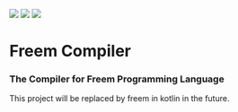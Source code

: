 <a href="https://github.com/freemlang"><img src="https://img.shields.io/badge/Freem-official-yellow"></a>
<a href="https://github.com/freemlang"><img src="https://img.shields.io/badge/state-beta-blue"></a>
<a href="https://www.apache.org/licenses/LICENSE-2.0"><img src="https://img.shields.io/badge/license-Apache_License_2.0-red"></a>

# Freem Compiler

### The Compiler for Freem Programming Language

This project will be replaced by freem in kotlin in the future.

